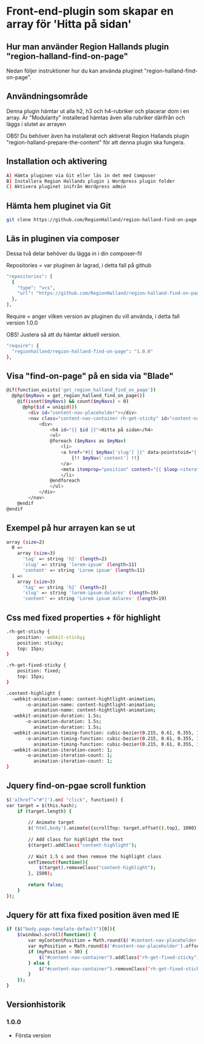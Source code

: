 # Front-end-plugin som skapar en array för 'Hitta på sidan'

## Hur man använder Region Hallands plugin "region-halland-find-on-page"

Nedan följer instruktioner hur du kan använda pluginet "region-halland-find-on-page".


## Användningsområde

Denna plugin hämtar ut alla h2, h3 och h4-rubriker och placerar dom i en array.
Är "Modularity" installerad hämtas även alla rubriker därifrån och läggs i slutet av arrayen

OBS! Du behöver även ha installerat och aktiverat Region Hallands plugin "region-halland-prepare-the-content" för att denna plugin ska fungera.


## Installation och aktivering

```sh
A) Hämta pluginen via Git eller läs in det med Composer
B) Installera Region Hallands plugin i Wordpress plugin folder
C) Aktivera pluginet inifrån Wordpress admin
```


## Hämta hem pluginet via Git

```sh
git clone https://github.com/RegionHalland/region-halland-find-on-page.git
```


## Läs in pluginen via composer

Dessa två delar behöver du lägga in i din composer-fil

Repositories = var pluginen är lagrad, i detta fall på github

```sh
"repositories": [
  {
    "type": "vcs",
    "url": "https://github.com/RegionHalland/region-halland-find-on-page.git"
  },
],
```
Require = anger vilken version av pluginen du vill använda, i detta fall version 1.0.0

OBS! Justera så att du hämtar aktuell version.

```sh
"require": {
  "regionhalland/region-halland-find-on-page": "1.0.0"
},
```


## Visa "find-on-page" på en sida via "Blade"

```sh
@if(function_exists('get_region_halland_find_on_page'))
  @php($myNavs = get_region_halland_find_on_page())
    @if(isset($myNavs) && count($myNavs) > 0)
      @php($id = uniqid())
        <div id="content-nav-placeholder"></div>
        <nav class="content-nav-container rh-get-sticky" id="content-nav-container">
            <div>
                <h4 id="{{ $id }}">Hitta på sidan</h4>
                <ul>
                @foreach ($myNavs as $myNav)
                    <li>
                    <a href="#{{ $myNav['slug'] }}" data-pointstoid="{{ $myNav['slug'] }}">
                        {!! $myNav['content'] !!}
                    </a>
                    <meta itemprop="position" content="{{ $loop->iteration }}" />
                    </li>
                @endforeach
                </ul>
            </div>
        </nav>
    @endif
@endif
```


## Exempel på hur arrayen kan se ut

```sh
array (size=2)
  0 => 
    array (size=3)
      'tag' => string 'h2' (length=2)
      'slug' => string 'lorem-ipsum' (length=11)
      'content' => string 'Lorem ipsum' (length=11)
  1 => 
    array (size=3)
      'tag' => string 'h2' (length=2)
      'slug' => string 'lorem-ipsum-dolares' (length=19)
      'content' => string 'Lorem ipsum dolares' (length=19)
```


## Css med fixed properties + för highlight

```sh
.rh-get-sticky {
    position: -webkit-sticky;
    position: sticky;
    top: 15px;
}

.rh-get-fixed-sticky {
    position: fixed;
    top: 15px;
}

.content-highlight {
  -webkit-animation-name: content-hightlight-animation;
       -o-animation-name: content-hightlight-animation;
          animation-name: content-hightlight-animation;
  -webkit-animation-duration: 1.5s;
       -o-animation-duration: 1.5s;
          animation-duration: 1.5s;
  -webkit-animation-timing-function: cubic-bezier(0.215, 0.61, 0.355, 1);
       -o-animation-timing-function: cubic-bezier(0.215, 0.61, 0.355, 1);
          animation-timing-function: cubic-bezier(0.215, 0.61, 0.355, 1);
  -webkit-animation-iteration-count: 1;
       -o-animation-iteration-count: 1;
          animation-iteration-count: 1;
}
```


## Jquery find-on-pgae scroll funktion

```sh
$('a[href^="#"]').on( "click", function() {
var target = $(this.hash);
    if (target.length) {
        
        // Animate target
        $('html,body').animate({scrollTop: target.offset().top}, 1000);
        
        // Add class for highlight the text
        $(target).addClass("content-highlight");
        
        // Wait 1.5 s and then remove the highlight class
        setTimeout(function(){
            $(target).removeClass("content-highlight");
        }, 1500);
        
        return false;
    }
});
```


## Jquery för att fixa fixed position även med IE

```sh
if ($("body.page-template-default")[0]){
    $(window).scroll(function() {
        var myContentPosition = Math.round($('#content-nav-placeholder').offset().top);
        var myPosition = Math.round($('#content-nav-placeholder').offset().top - $(window).scrollTop());
        if (myPosition < 30) {
            $("#content-nav-container").addClass("rh-get-fixed-sticky");
        } else {
            $("#content-nav-container").removeClass("rh-get-fixed-sticky");
        }
    });   
}
```


## Versionhistorik

### 1.0.0
- Första version
